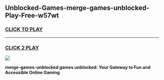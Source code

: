 
## Unblocked-Games-merge-games-unblocked-Play-Free-w57wt
<h3>
<a href="https://premium76.site?title=merge-games-unblocked&ref=20M">CLICK TO PLAY</a></h3>
<hr>

<h3>
<a href="https://premium76.site?title=merge-games-unblocked&ref=20M">CLICK 2 PLAY</a>
  
</h3>

<a href="https://premium76.site?title=merge-games-unblocked&ref=19M"><img src="https://clearcache.store/games.png"></a>


**merge-games-unblocked games unblocked: Your Gateway to Fun and Accessible Online Gaming**
